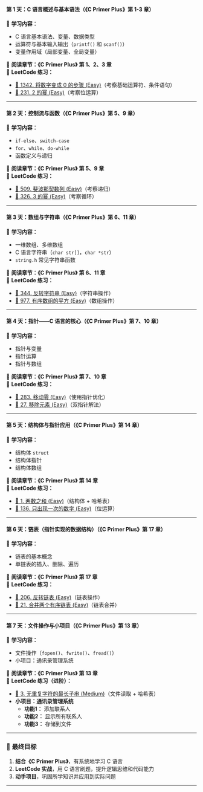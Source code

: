 #### **第 1 天：C 语言概述与基本语法**（《C Primer Plus》第 1-3 章）  
📌 **学习内容：**  
- C 语言基本语法、变量、数据类型  
- 运算符与基本输入输出（`printf()` 和 `scanf()`）  
- 变量作用域（局部变量、全局变量）  

📖 **阅读章节：《C Primer Plus》** **第 1、2、3 章**  
📝 **LeetCode 练习：**  
- [🥇 1342. 将数字变成 0 的步骤 (Easy)](https://leetcode.com/problems/number-of-steps-to-reduce-a-number-to-zero/)（考察基础运算符、条件语句）  
- [🥇 231. 2 的幂 (Easy)](https://leetcode.com/problems/power-of-two/)（考察位运算）  

---

#### **第 2 天：控制流与函数**（《C Primer Plus》第 5、9 章）  
📌 **学习内容：**  
- `if-else`、`switch-case`  
- `for`、`while`、`do-while`  
- 函数定义与递归  

📖 **阅读章节：《C Primer Plus》** **第 5、9 章**  
📝 **LeetCode 练习：**  
- [🥇 509. 斐波那契数列 (Easy)](https://leetcode.com/problems/fibonacci-number/)（考察递归）  
- [🥇 326. 3 的幂 (Easy)](https://leetcode.com/problems/power-of-three/)（考察循环）  

---

#### **第 3 天：数组与字符串**（《C Primer Plus》第 6、11 章）  
📌 **学习内容：**  
- 一维数组、多维数组  
- C 语言字符串（`char str[]`，`char *str`）  
- `string.h` 常见字符串函数  

📖 **阅读章节：《C Primer Plus》** **第 6、11 章**  
📝 **LeetCode 练习：**  
- [🥈 344. 反转字符串 (Easy)](https://leetcode.com/problems/reverse-string/)（字符串操作）  
- [🥈 977. 有序数组的平方 (Easy)](https://leetcode.com/problems/squares-of-a-sorted-array/)（数组操作）  

---

#### **第 4 天：指针——C 语言的核心**（《C Primer Plus》第 7、10 章）  
📌 **学习内容：**  
- 指针与变量  
- 指针运算  
- 指针与数组  

📖 **阅读章节：《C Primer Plus》** **第 7、10 章**  
📝 **LeetCode 练习：**  
- [🥈 283. 移动零 (Easy)](https://leetcode.com/problems/move-zeroes/)（使用指针优化）  
- [🥈 27. 移除元素 (Easy)](https://leetcode.com/problems/remove-element/)（双指针解法）  

---

#### **第 5 天：结构体与指针应用**（《C Primer Plus》第 14 章）  
📌 **学习内容：**  
- 结构体 `struct`  
- 结构体指针  
- 结构体数组  

📖 **阅读章节：《C Primer Plus》** **第 14 章**  
📝 **LeetCode 练习：**  
- [🥈 1. 两数之和 (Easy)](https://leetcode.com/problems/two-sum/)（结构体 + 哈希表）  
- [🥈 136. 只出现一次的数字 (Easy)](https://leetcode.com/problems/single-number/)（位运算）  

---

#### **第 6 天：链表（指针实现的数据结构）**（《C Primer Plus》第 17 章）  
📌 **学习内容：**  
- 链表的基本概念  
- 单链表的插入、删除、遍历  

📖 **阅读章节：《C Primer Plus》** **第 17 章**  
📝 **LeetCode 练习：**  
- [🥈 206. 反转链表 (Easy)](https://leetcode.com/problems/reverse-linked-list/)（链表操作）  
- [🥈 21. 合并两个有序链表 (Easy)](https://leetcode.com/problems/merge-two-sorted-lists/)（链表合并）  

---

#### **第 7 天：文件操作与小项目**（《C Primer Plus》第 13 章）  
📌 **学习内容：**  
- 文件操作（`fopen()`、`fwrite()`、`fread()`）  
- 小项目：通讯录管理系统  

📖 **阅读章节：《C Primer Plus》** **第 13 章**  
📝 **LeetCode 练习（进阶）：**  
- [🥈 3. 无重复字符的最长子串 (Medium)](https://leetcode.com/problems/longest-substring-without-repeating-characters/)（文件读取 + 哈希表）  
- **小项目：通讯录管理系统**  
  - **功能1：** 添加联系人  
  - **功能2：** 显示所有联系人  
  - **功能3：** 存储到文件  

---

### 🎯 **最终目标**
1. **结合《C Primer Plus》**，有系统地学习 C 语言  
2. **LeetCode 实战**，用 C 语言刷题，提升逻辑思维和代码能力  
3. **动手项目**，巩固所学知识并应用到实际问题  

---
